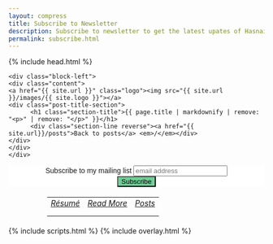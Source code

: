 ```yaml
---
layout: compress
title: Subscribe to Newsletter
description: Subscribe to newsletter to get the latest upates of Hasnain's blog right in your email.
permalink: subscribe.html
---
```

<html>
{% include head.html %}
    
<body id="posts" class="inner-post-page">

	<div class="block-left">
	<div class="content">
	<a href="{{ site.url }}" class="logo"><img src="{{ site.url }}/images/{{ site.logo }}"></a>
	<div class="post-title-section">
		  <h1 class="section-title">{{ page.title | markdownify | remove: "<p>" | remove: "</p>" }}</h1>
		  <div class="section-line reverse"><a href="{{ site.url}}/posts">Back to posts</a> <em>/</em></div>
	</div>
	</div>
    </div>

<div class="block-right">
<style type="text/css">
	#mc_embed_signup{background:#fff; clear:left; font:14px Helvetica,Arial,sans-serif; width:100%;}
	.button {
		background-color: #72cc96;
	}
	.about {
		border: none;
		width: 70%;
		margin: 20px auto;
	}
	.about td {
		padding-bottom: 15px;
    	text-align: center !important;
	}
	.about tr {
		font-size: 95%;
	}
	.center {
		margin-left: auto;
		margin-right: auto;
		width: inherit;
		text-align: center;
	}
</style>
<!-- Begin MailChimp Signup Form -->
<div class="center">
<link href="//cdn-images.mailchimp.com/embedcode/horizontal-slim-10_7.css" rel="stylesheet" type="text/css">
<div id="mc_embed_signup">
<form action="//github.us16.list-manage.com/subscribe/post?u=e4880a88dc03f9d0a411aa49d&amp;id=a78a932e57" method="post" id="mc-embedded-subscribe-form" name="mc-embedded-subscribe-form" class="validate" target="_blank" novalidate>
    <div id="mc_embed_signup_scroll">
	<label for="mce-EMAIL">Subscribe to my mailing list</label>
	<input type="email" value="" name="EMAIL" class="email" id="mce-EMAIL" placeholder="email address" required>
    <!-- real people should not fill this in and expect good things - do not remove this or risk form bot signups-->
    <div style="position: absolute; left: -5000px;" aria-hidden="true"><input type="text" name="b_e4880a88dc03f9d0a411aa49d_a78a932e57" tabindex="-1" value=""></div>
    <div class="clear"><input type="submit" value="Subscribe" name="subscribe" id="mc-embedded-subscribe" class="button"></div>
    </div>
</form>
</div>
</div>
<!--End mc_embed_signup-->
<table class="about">
	<tr>
		<td>
			<a class="social-btn" href="/files/resume.pdf" target="_blank"><i class="fa fa-id-badge"> Résumé</i></a>
		</td>
		<td>
			<a class="social-btn" href="http://quora.com/profile/Raja-Hasnain-Anwar" target="_blank"><i class="fa fa-quora"> Read More</i></a>
		</td>
		<td>
			<a class="social-btn" href="/posts.html"><i class="fa fa-clipboard"> Posts</i></a>
		</td>
	</tr>
</table>
</div>
    {% include scripts.html %}
    {% include overlay.html %}
</body>
</html>

